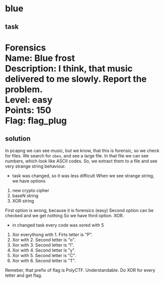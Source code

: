 # blue

## task
Forensics<br>
Name: Blue frost<br>
Description: I think, that music delivered to me slowly. Report the problem.<br>
Level: easy<br>
Points: 150<br>
Flag: flag_plug<br>
==========
## solution
In pcapng we can see music, but we know, that this is forensic, so we check for files.
We search for ```obex```, and see a large file. In that file we can see numbers, which look like ASCII codes. So, we extract them to a file and see very strange string behaviour.
* task was changed, so it was less difficult
When we see strange string, we have options
1. new crypto cipher
2. baseN string
3. XOR string

First option is wrong, because it is forensics (easy)
Second option can be checked and we get nothing
So we have third option. XOR.
* in changed task every code was xored with 5
1. Xor everythong with 1. Firts letter is "P".
2. Xor with 2. Second letter is "o".
3. Xor with 3. Second letter is "l".
4. Xor with 4. Second letter is "y".
5. Xor with 5. Second letter is "C".
6. Xor with 6. Second letter is "T".

Remeber, that prefix of flag is PolyCTF.
Understandable. Do XOR for every letter and get flag.
